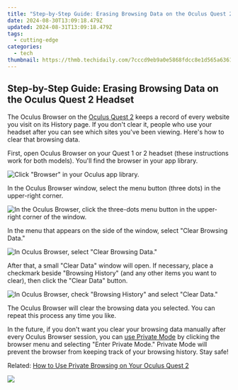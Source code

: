 ```yaml
---
title: "Step-by-Step Guide: Erasing Browsing Data on the Oculus Quest 2 Headset"
date: 2024-08-30T13:09:18.479Z
updated: 2024-08-31T13:09:18.479Z
tags:
  - cutting-edge
categories:
  - tech
thumbnail: https://thmb.techidaily.com/7cccd9eb9a0e5868fdcc8e1d565a6361afbd695166e4fbcce6c8036521a9edd3.jpg
---
```


## Step-by-Step Guide: Erasing Browsing Data on the Oculus Quest 2 Headset

The Oculus Browser on the [Oculus Quest 2](https://youtube-sure.techidaily.com/024-approved-how-much-cash-can-you-score-for-watching-a-million-videos/) keeps a record of every website you visit on its History page. If you don't clear it, people who use your headset after you can see which sites you've been viewing. Here's how to clear that browsing data.

 First, open Oculus Browser on your Quest 1 or 2 headset (these instructions work for both models). You'll find the browser in your app library.

![Click "Browser" in your Oculus app library.](https://static1.howtogeekimages.com/wordpress/wp-content/uploads/2021/12/oculus_browser_launch.jpg) 

 In the Oculus Browser window, select the menu button (three dots) in the upper-right corner.

![In the Oculus Browser, click the three-dots menu button in the upper-right corner of the window.](https://static1.howtogeekimages.com/wordpress/wp-content/uploads/2021/12/oculus_browser_three_dots.jpg) 

 In the menu that appears on the side of the window, select "Clear Browsing Data."

![In Oculus Browser, select "Clear Browsing Data."](https://static1.howtogeekimages.com/wordpress/wp-content/uploads/2021/12/oculus_quest_clear_browsing_data.jpg) 

 After that, a small "Clear Data" window will open. If necessary, place a checkmark beside "Browsing History" (and any other items you want to clear), then click the "Clear Data" button.

![In Oculus Browser, check "Browsing History" and select "Clear Data."](https://static1.howtogeekimages.com/wordpress/wp-content/uploads/2021/12/oculus_browser_clear_data.jpg) 

 The Oculus Browser will clear the browsing data you selected. You can repeat this process any time you like.

 In the future, if you don't want you clear your browsing data manually after every Oculus Browser session, you can [use Private Mode](https://blog-min.techidaily.com/how-to-retrieve-erased-messages-from-honor-x7b-by-fonelab-android-recover-messages/) by clicking the browser menu and selecting "Enter Private Mode." Private Mode will prevent the browser from keeping track of your browsing history. Stay safe!

Related: [How to Use Private Browsing on Your Oculus Quest 2](https://blog-min.techidaily.com/how-to-retrieve-erased-messages-from-honor-x7b-by-fonelab-android-recover-messages/)

<ins class="adsbygoogle"
     style="display:block"
     data-ad-format="autorelaxed"
     data-ad-client="ca-pub-7571918770474297"
     data-ad-slot="1223367746"></ins>



<ins class="adsbygoogle"
     style="display:block"
     data-ad-client="ca-pub-7571918770474297"
     data-ad-slot="8358498916"
     data-ad-format="auto"
     data-full-width-responsive="true"></ins>



<!-- affiliate ads begin -->
<a href="https://store.nero.com/order/checkout.php?PRODS=22889392&QTY=1&AFFILIATE=108875&CART=1"><img src="http://webstatic.nero.com/nero2015-com-wAssets/img/affiliate/media/banner728-90eng.jpg" border="0"></a>
<!-- affiliate ads end -->